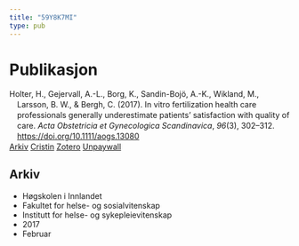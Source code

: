 ```yaml
---
title: "59Y8K7MI"
type: pub
---
```

<h1>Publikasjon</h1>
<article id="csl-bib-container-59Y8K7MI" class="csl-bib-container">
  <div class="csl-bib-body" style="line-height: 1.35; padding-left: 1em; text-indent:-1em;">
  <div class="csl-entry">Holter, H., Gejervall, A.-L., Borg, K., Sandin-Boj&#xF6;, A.-K., Wikland, M., Larsson, B. W., &amp; Bergh, C. (2017). In vitro fertilization health care professionals generally underestimate patients&#x2019; satisfaction with quality of care. <i>Acta Obstetricia et Gynecologica Scandinavica</i>, <i>96</i>(3), 302&#x2013;312. <a href="https://doi.org/10.1111/aogs.13080">https://doi.org/10.1111/aogs.13080</a></div>
</div>
  <div class="csl-bib-buttons">
    <a href="#taxonomy-article-59Y8K7MI" class="csl-bib-button">Arkiv</a>
    <a href alt="Cristin URL" class="csl-bib-button">Cristin</a>
    <a href alt="Zotero URL" class="csl-bib-button">Zotero</a>
    <a href="https://onlinelibrary.wiley.com/doi/pdfdirect/10.1111/aogs.13080" class="csl-bib-button">Unpaywall</a>
  </div>
  <div id="csl-bib-meta-container-59Y8K7MI"></div>
</article>
<div id="csl-bib-meta-59Y8K7MI" class="csl-bib-meta">
  <article id="taxonomy-article-59Y8K7MI" class="taxonomy-article">
    <h1>Arkiv</h1>
    <ul>
      <li>Høgskolen i Innlandet</li>
      <li>Fakultet for helse- og sosialvitenskap</li>
      <li>Institutt for helse- og sykepleievitenskap</li>
      <li>2017</li>
      <li>Februar</li>
    </ul>
  </article>
</div>
